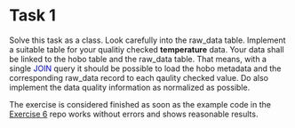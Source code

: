 # Task 1
Solve this task as a class. Look carefully into the raw_data table. Implement a suitable table for your qualitiy checked **temperature** data. 
Your data shall be linked to the hobo table and the raw_data table. That means, with a single <span style="color: blue;">JOIN</span> query it should be possible to load the hobo metadata and the corresponding raw_data record to each qaulity checked value. Do also implement the data quality information as normalized as possible.

The exercise is considered finished as soon as the example code in the [Exercise 6](https://github.com/data-hydenv/Excercise-06) repo works without errors and shows reasonable results.
